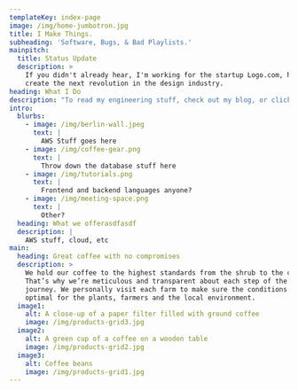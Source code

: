 ```yaml
---
templateKey: index-page
image: /img/home-jumbotron.jpg
title: I Make Things.
subheading: 'Software, Bugs, & Bad Playlists.'
mainpitch:
  title: Status Update
  description: >
    If you didn't already hear, I'm working for the startup Logo.com, helping to
    create the next revolution in the design industry.
heading: What I Do
description: "To read my engineering stuff, check out my blog, or click the Github icon in the navbar to check out some code.  Now here's some coolr pictures \U0001F60E"
intro:
  blurbs:
    - image: /img/berlin-wall.jpeg
      text: |
        AWS Stuff goes here
    - image: /img/coffee-gear.png
      text: |
        Throw down the database stuff here
    - image: /img/tutorials.png
      text: |
        Frontend and backend languages anyone?
    - image: /img/meeting-space.png
      text: |
        Other?
  heading: What we offerasdfasdf
  description: |
    AWS stuff, cloud, etc
main:
  heading: Great coffee with no compromises
  description: >
    We hold our coffee to the highest standards from the shrub to the cup.
    That’s why we’re meticulous and transparent about each step of the coffee’s
    journey. We personally visit each farm to make sure the conditions are
    optimal for the plants, farmers and the local environment.
  image1:
    alt: A close-up of a paper filter filled with ground coffee
    image: /img/products-grid3.jpg
  image2:
    alt: A green cup of a coffee on a wooden table
    image: /img/products-grid2.jpg
  image3:
    alt: Coffee beans
    image: /img/products-grid1.jpg
---
```


